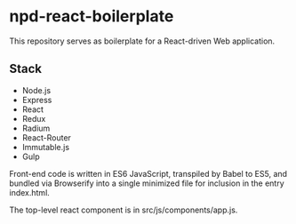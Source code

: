 # npd-react-boilerplate

This repository serves as boilerplate for a React-driven
Web application.  

## Stack

* Node.js
* Express
* React
* Redux
* Radium
* React-Router
* Immutable.js
* Gulp

Front-end code is written in ES6 JavaScript, transpiled by
Babel to ES5, and bundled via Browserify into a single
minimized file for inclusion in the entry index.html.

The top-level react component is in src/js/components/app.js.
